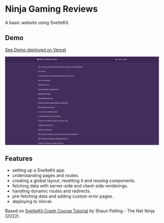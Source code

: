 # Ninja Gaming Reviews

A basic website using SvelteKit.

## Demo

[See Demo deployed on Vercel](https://sveltekit-ninja-gaming.vercel.app/)

<p align="center">
        <img src="screenshot.png">
</p>

## Features

- setting up a SvelteKit app.
- understanding pages and routes.
- creating a global layout, resetting it and reusing components.
- fetching data with server-side and client-side renderings.
- handling dynamic routes and redirects.
- pre-fetching data and adding custom error pages.
- deploying to Vercel.

Based on [SvelteKit Crash Course Tutorial](https://www.youtube.com/playlist?list=PL4cUxeGkcC9hpM9ARM59Ve3jqcb54dqiP) by Shaun Pelling - The Net Ninja (2022).